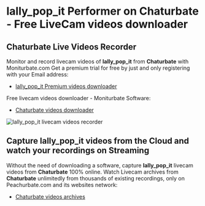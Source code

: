 # lally_pop_it Performer on Chaturbate - Free LiveCam videos downloader

## Chaturbate Live Videos Recorder

Monitor and record livecam videos of **lally_pop_it** from **Chaturbate** with Moniturbate.com
Get a premium trial for free by just and only registering with your Email address:
* [lally_pop_it Premium videos downloader](https://moniturbate.com/request-demo-licence-key.html)

Free livecam videos downloader - Moniturbate Software:
* [Chaturbate videos downloader](https://moniturbate.com/moniturbate-download-software.html)

![lally_pop_it livecam videos recorder](https://peachurnet.com/templates/moniturbate-software.png)


## Capture lally_pop_it videos from the Cloud and watch your recordings on Streaming

Without the need of downloading a software, capture **lally_pop_it** livecam videos from **Chaturbate** 100% online.
Watch Livecam archives from **Chaturbate** unlimitedly from thousands of existing recordings, only on Peachurbate.com and its websites network:
* [Chaturbate videos archives](https://peachurnet.com/)